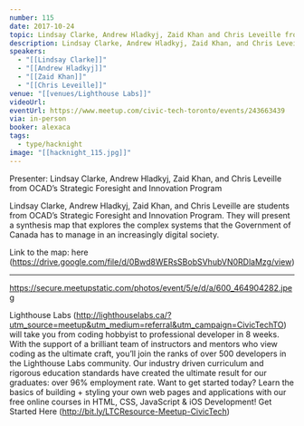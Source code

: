```yaml
---
number: 115
date: 2017-10-24
topic: Lindsay Clarke, Andrew Hladkyj, Zaid Khan and Chris Leveille from OCAD’s Strategic Foresight and Innovation Program
description: Lindsay Clarke, Andrew Hladkyj, Zaid Khan, and Chris Leveille are students from OCAD’s Strategic Foresight and Innovation Program. They will present a synthesis map that explores the complex systems that the Government of Canada has to manage in an increasingly digital society.
speakers:
  - "[[Lindsay Clarke]]"
  - "[[Andrew Hladkyj]]"
  - "[[Zaid Khan]]"
  - "[[Chris Leveille]]"
venue: "[[venues/Lighthouse Labs]]"
videoUrl:
eventUrl: https://www.meetup.com/civic-tech-toronto/events/243663439
via: in-person
booker: alexaca
tags:
  - type/hacknight
image: "[[hacknight_115.jpg]]"
---
```


Presenter: Lindsay Clarke, Andrew Hladkyj, Zaid Khan, and Chris Leveille from OCAD’s Strategic Foresight and Innovation Program

Lindsay Clarke, Andrew Hladkyj, Zaid Khan, and Chris Leveille are students from OCAD’s Strategic Foresight and Innovation Program. They will present a synthesis map that explores the complex systems that the Government of Canada has to manage in an increasingly digital society.

Link to the map: here (https://drive.google.com/file/d/0Bwd8WERsSBobSVhubVN0RDlaMzg/view)

***

https://secure.meetupstatic.com/photos/event/5/e/d/a/600_464904282.jpeg

Lighthouse Labs (http://lighthouselabs.ca/?utm_source=meetup&utm_medium=referral&utm_campaign=CivicTechTO) will take you from coding hobbyist to professional developer in 8 weeks. With the support of a brilliant team of instructors and mentors who view coding as the ultimate craft, you’ll join the ranks of over 500 developers in the Lighthouse Labs community. Our industry driven curriculum and rigorous education standards have created the ultimate result for our graduates: over 96% employment rate. Want to get started today? Learn the basics of building + styling your own web pages and applications with our free online courses in HTML, CSS, JavaScript & iOS Development! Get Started Here (http://bit.ly/LTCResource-Meetup-CivicTech)
